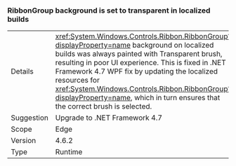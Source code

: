 ### RibbonGroup background is set to transparent in localized builds

|   |   |
|---|---|
|Details|<xref:System.Windows.Controls.Ribbon.RibbonGroup?displayProperty=name> background on localized builds was always painted with Transparent brush, resulting in poor UI experience. This is fixed in .NET Framework 4.7 WPF fix by updating the localized resources for <xref:System.Windows.Controls.Ribbon.RibbonGroup?displayProperty=name>, which in turn ensures that the correct brush is selected.|
|Suggestion|Upgrade to .NET Framework 4.7|
|Scope|Edge|
|Version|4.6.2|
|Type|Runtime|


